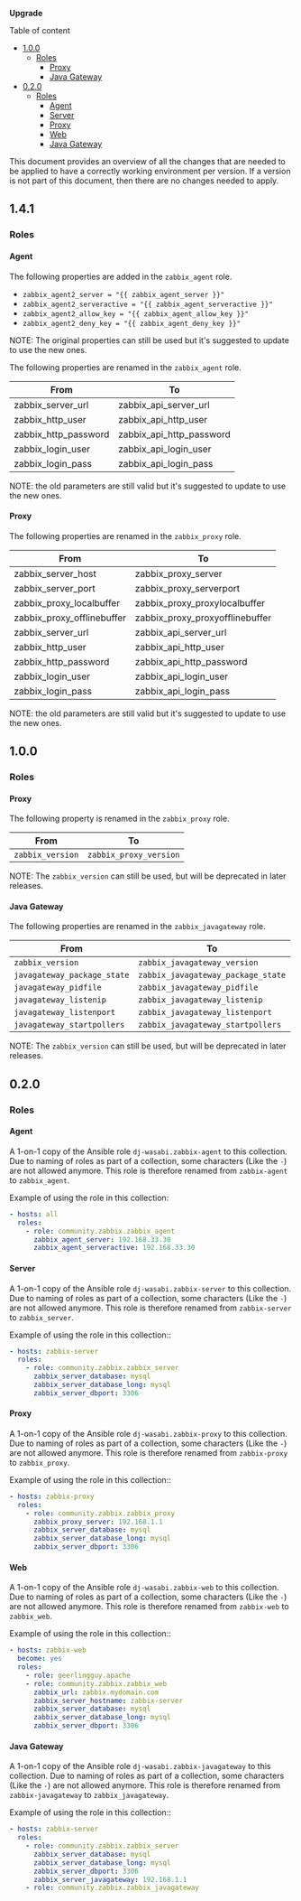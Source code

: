 __Upgrade__

Table of content

- [1.0.0](#100)
  * [Roles](#roles)
    + [Proxy](#proxy)
    + [Java Gateway](#java-gateway)
- [0.2.0](#020)
  * [Roles](#roles-1)
    + [Agent](#agent)
    + [Server](#server)
    + [Proxy](#proxy-1)
    + [Web](#web)
    + [Java Gateway](#java-gateway-1)

This document provides an overview of all the changes that are needed to be applied to have a correctly working environment per version. If a version is not part of this document, then there are no changes needed to apply.

## 1.4.1

### Roles

#### Agent

The following properties are added in the `zabbix_agent` role.

* `zabbix_agent2_server = "{{ zabbix_agent_server }}"`
* `zabbix_agent2_serveractive = "{{ zabbix_agent_serveractive }}"`
* `zabbix_agent2_allow_key = "{{ zabbix_agent_allow_key }}"`
* `zabbix_agent2_deny_key = "{{ zabbix_agent_deny_key }}"`

NOTE: The original properties can still be used but it's suggested to update to
use the new ones.

The following properties are renamed in the `zabbix_agent` role.

| From                       | To                              |
|----------------------------|---------------------------------|
| zabbix_server_url          | zabbix_api_server_url           |
| zabbix_http_user           | zabbix_api_http_user            |
| zabbix_http_password       | zabbix_api_http_password        |
| zabbix_login_user          | zabbix_api_login_user           |
| zabbix_login_pass          | zabbix_api_login_pass           |

NOTE: the old parameters are still valid but it's suggested to update to use the
new ones.

#### Proxy

The following properties are renamed in the `zabbix_proxy` role.

| From                       | To                              |
|----------------------------|---------------------------------|
| zabbix_server_host         | zabbix_proxy_server             |
| zabbix_server_port         | zabbix_proxy_serverport         |
| zabbix_proxy_localbuffer   | zabbix_proxy_proxylocalbuffer   |
| zabbix_proxy_offlinebuffer | zabbix_proxy_proxyofflinebuffer |
| zabbix_server_url          | zabbix_api_server_url           |
| zabbix_http_user           | zabbix_api_http_user            |
| zabbix_http_password       | zabbix_api_http_password        |
| zabbix_login_user          | zabbix_api_login_user           |
| zabbix_login_pass          | zabbix_api_login_pass           |

NOTE: the old parameters are still valid but it's suggested to update to use the
new ones.

## 1.0.0

### Roles

#### Proxy

The following property is renamed in the `zabbix_proxy` role.

|From|To|
|----|--|
|`zabbix_version`|`zabbix_proxy_version`|

NOTE: The `zabbix_version` can still be used, but will be deprecated in later releases.

#### Java Gateway

The following properties are renamed in the `zabbix_javagateway` role.

|From|To|
|----|--|
|`zabbix_version`|`zabbix_javagateway_version`|
|`javagateway_package_state`|`zabbix_javagateway_package_state`|
|`javagateway_pidfile`|`zabbix_javagateway_pidfile`|
|`javagateway_listenip`|`zabbix_javagateway_listenip`|
|`javagateway_listenport`|`zabbix_javagateway_listenport`|
|`javagateway_startpollers`|`zabbix_javagateway_startpollers`|

NOTE: The `zabbix_version` can still be used, but will be deprecated in later releases.

## 0.2.0

### Roles

#### Agent

A 1-on-1 copy of the Ansible role `dj-wasabi.zabbix-agent` to this collection. Due to naming of roles as part of a collection, some characters (Like the `-`) are not allowed anymore. This role is therefore renamed from `zabbix-agent` to `zabbix_agent`.

Example of using the role in this collection:
```yaml
- hosts: all
  roles:
    - role: community.zabbix.zabbix_agent
      zabbix_agent_server: 192.168.33.30
      zabbix_agent_serveractive: 192.168.33.30
```

#### Server

A 1-on-1 copy of the Ansible role `dj-wasabi.zabbix-server` to this collection. Due to naming of roles as part of a collection, some characters (Like the `-`) are not allowed anymore. This role is therefore renamed from `zabbix-server` to `zabbix_server`.

Example of using the role in this collection::
```yaml
- hosts: zabbix-server
  roles:
    - role: community.zabbix.zabbix_server
      zabbix_server_database: mysql
      zabbix_server_database_long: mysql
      zabbix_server_dbport: 3306
```

#### Proxy

A 1-on-1 copy of the Ansible role `dj-wasabi.zabbix-proxy` to this collection. Due to naming of roles as part of a collection, some characters (Like the `-`) are not allowed anymore. This role is therefore renamed from `zabbix-proxy` to `zabbix_proxy`.

Example of using the role in this collection::
```yaml
- hosts: zabbix-proxy
  roles:
    - role: community.zabbix.zabbix_proxy
      zabbix_proxy_server: 192.168.1.1
      zabbix_server_database: mysql
      zabbix_server_database_long: mysql
      zabbix_server_dbport: 3306
```

#### Web

A 1-on-1 copy of the Ansible role `dj-wasabi.zabbix-web` to this collection. Due to naming of roles as part of a collection, some characters (Like the `-`) are not allowed anymore. This role is therefore renamed from `zabbix-web` to `zabbix_web`.

Example of using the role in this collection::
```yaml
- hosts: zabbix-web
  become: yes
  roles:
    - role: geerlingguy.apache
    - role: community.zabbix.zabbix_web
      zabbix_url: zabbix.mydomain.com
      zabbix_server_hostname: zabbix-server
      zabbix_server_database: mysql
      zabbix_server_database_long: mysql
      zabbix_server_dbport: 3306
```

#### Java Gateway

A 1-on-1 copy of the Ansible role `dj-wasabi.zabbix-javagateway` to this collection. Due to naming of roles as part of a collection, some characters (Like the `-`) are not allowed anymore. This role is therefore renamed from `zabbix-javagateway` to `zabbix_javagateway`.

Example of using the role in this collection::
```yaml
- hosts: zabbix-server
  roles:
    - role: community.zabbix.zabbix_server
      zabbix_server_database: mysql
      zabbix_server_database_long: mysql
      zabbix_server_dbport: 3306
      zabbix_server_javagateway: 192.168.1.1
    - role: community.zabbix.zabbix_javagateway
```
